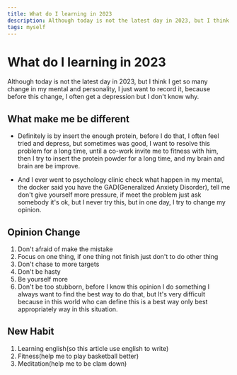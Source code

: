 ```yaml
---
title: What do I learning in 2023
description: Although today is not the latest day in 2023, but I think I get so many change in my mental and personality, I just want to record it, because before this change, I often get a depression but I don't know why.
tags: myself
---
```


# What do I learning in 2023
Although today is not the latest day in 2023, but I think I get so many change in my mental and personality, I just want to record it, because before this change, I often get a depression but I don't know why.

## What make me be different
* Definitely is by insert the enough protein, before I do that, I often feel tried and depress, but sometimes was good, I want to resolve this problem for a long time, until a co-work invite me to fitness with him, then I try to insert the protein powder for a long time, and my brain and brain are be improve.

* And I ever went to psychology clinic check what happen in my mental, the docker said you have the GAD(Generalized Anxiety Disorder), tell me don't give yourself more pressure, if meet the problem just ask somebody it's ok, but I never try this, but in one day, I try to change my opinion.

## Opinion Change
1. Don't afraid of make the mistake
2. Focus on one thing, if one thing not finish just don't to do other thing
3. Don't chase to more targets
4. Don't be hasty
5. Be yourself more
6. Don't be too stubborn, before I know this opinion I do something I always want to find the best way to do that, but It's very difficult because in this world who can define this is a best way only best appropriately way in this situation.  

## New Habit
1. Learning english(so this article use english to write)
2. Fitness(help me to play basketball better)
3. Meditation(help me to be clam down)